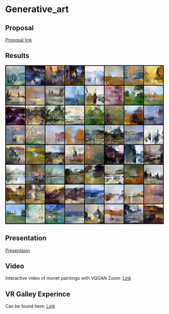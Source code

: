 # Generative_art

## Proposal
[Proposal link](https://github.com/SDAIA-T5-Projects/Generative_art/blob/main/Proposal/Proposal.pdf)


## Results
![Photo](https://raw.githubusercontent.com/SDAIA-T5-Projects/Generative_art/main/photos/generated-images-0501.png)


## Presentation
[Presentaion](https://github.com/SDAIA-T5-Projects/Generative_art/blob/main/Presentation/Generative_art.pdf)


## Video
Interactive video of monet paintings with VQGAN Zoom: [Link](https://drive.google.com/file/d/1tsLlFXjp-Qfw9z4N6ow1ZitIw_hD2Bk7/view)



## VR Galley Experince
Can be found here: [Link](https://drive.google.com/file/d/1rXzQ9fmQzCOijoLqMRj0nraKvHvA2lSh/view?usp=sharing)
